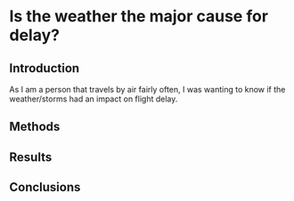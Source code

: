 # Is the weather the major cause for delay?

## Introduction
As I am a person that travels by air fairly often, I was wanting to know if the weather/storms had an impact on flight delay.

## Methods

## Results

## Conclusions
